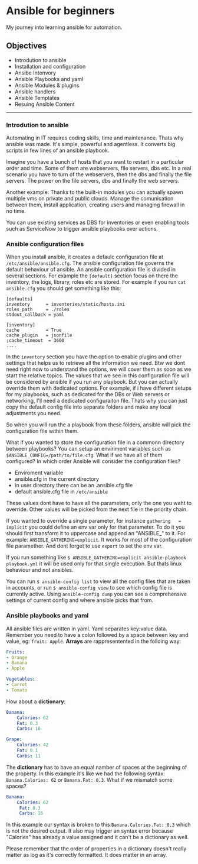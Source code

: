 # Ansible for beginners

My journey into learning ansible for automation. 

## Objectives

- Introdution to ansible
- Installation and configuration
- Ansibe Intenvory
- Ansible Playbooks and yaml
- Ansible Modules & plugins
- Ansible handlers
- Ansible Templates
- Resuing Ansible Content

---

### Introdution to ansible

Automating in IT requires coding skills, time and maintenance. Thats why ansible was made. It's simple, powerful and agentless.
It converts big scripts in few lines of an ansible playbook. 

Imagine you have a bunch of hosts that you want to restart in a particular order and time. Some of them are webservers, file servers, dbs etc.
In a real scenario you have to turn of the webservers, then the dbs and finally the file servers. 
The power on the file servers, dbs and finally the web servers. 

Another example:
Thanks to the built-in modules you can actually spawn multiple vms on private and public clouds. Manage the comunication between them, install application, creating users and managing firewall in no time. 

You can use existing services as DBS for inventories or even enabling tools such as ServiceNow to trigger ansible playbooks over actions. 

### Ansible configuration files

When you install ansible, it creates a defaulc configuration file at `/etc/ansible/ansible.cfg`. The ansible configuration file governs the default behaviour of ansible. 
An ansible configuration file is divided in several sections. For example the `[default]` section focus on there the inventory, the logs, library, roles etc are stored. 
For example if you run `cat ansible.cfg` you should get something like this:

```
[defaults]
inventory      = inventories/static/hosts.ini   
roles_path     = ./roles
stdout_callback = yaml

[inventory]
cache          = True                 
cache_plugin   = jsonfile
;cache_timeout  = 3600
....
```

In the `inventory` section you have the option to enable plugins and other settings that helps us to retrieve all the information we need. Btw we dont need right now to understand the options, we will cover them as soon as we start the relative topics. 
The values that we see in this configuration file will be considered by ansible if you run any playbook. But you can actually override them with dedicated options. For example, if i have different setups for my playbooks, such as dedicated for the DBs or Web servers or networking, I'll need a dedicated configuraiton file. Thats why you can just copy the default config file into separate folders and make any local adjustments you need. 

So when you will run the a playbook from these folders, ansible will pick the configuration file within them.

What if you wanted to store the configuration file in a commonn directory between playbooks? You can setup an enviriment variables such as `$ANSIBLE_CONFIG=/path/to/file.cfg`. What if we have all of them configured? In which order Ansible will consider the configuration files?
- Enviroment variable
- ansible.cfg in the current directory
- in user directory there can be an .ansible.cfg file
- default ansible.cfg file in `/etc/ansible`

These values dont have to have all the parameters, only the one you waht to override. Other values will be picked from the next file in the priority chain. 

If you wanted to override a single parameter, for instance `gathering   = implicit` you could define an env var only for that parameter. To do it you should first transform it to uppercase and append an "ANSIBLE_" to it. For example: `ANSIBLE_GATHERING=explicit`. It works for most of the configuration file paramether. And dont forget to use `export` to set the env var. 

If you run something like `$ ANSIBLE_GATHERING=explicit ansible-playbook playbook.yml` it will be used only for that single execution. But thats linux behaviour and not ansibles. 

You can run `$ ansible-config list` to view all the config files that are taken in accounts,  or run `$ ansible-config view` to see which config file is currently active. 
Using `ansible-config dump` you can see a comprehensive settings of current config and where ansible picks that from. 

### Ansible playbooks and yaml

All ansible files are written in yaml. Yaml separates key:value data. Remember you need to have a colon followed by a space between key and value, eg: `fruit: Apple`.
**Arrays** are rappresentented in the folloing way:
```yaml
Fruits:
- Orange
- Banana
- Apple

Vegetables:
- Carrot
- Tomato
```
How about a **dictionary**:

```yaml
Banana:
    Calories: 62
    Fat: 0.3
    Carbs: 16

Grape:
    Calories: 42
    Fat: 0.1
    Carbs: 11     
```

The **dictionary** has to have an equal namber of spaces at the beginning of the property. In this example it's like we had the following syntax: `Banana.Calories: 62` or `Banana.Fat: 0.3`. What if we mismatch some spaces?

```yaml
Banana:
    Calories: 62
     Fat: 0.3
     Carbs: 16
```

In this example our syntax is broken to this `Banana.Calories.Fat: 0.3` which is not the desired output. It also may trigger an syntax error because "Calories" has already a value assigned and it can't be a dictionary as well.

Please remember that the order of properties in a dictionary doesn't really matter as log as it's correctly formatted. It does matter in an array. 
